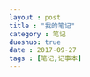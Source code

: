 ```yaml
---
layout : post
title : "我的笔记"
category : 笔记
duoshuo: true
date : 2017-09-27
tags : [笔记,记事本]
---
```




##
